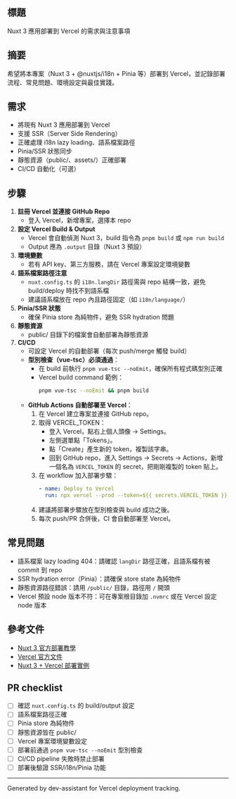 ## 標題

Nuxt 3 應用部署到 Vercel 的需求與注意事項

## 摘要

希望將本專案（Nuxt 3 + @nuxtjs/i18n + Pinia 等）部署到 Vercel，並記錄部署流程、常見問題、環境設定與最佳實踐。

## 需求

- 將現有 Nuxt 3 應用部署到 Vercel
- 支援 SSR（Server Side Rendering）
- 正確處理 i18n lazy loading、語系檔案路徑
- Pinia/SSR 狀態同步
- 靜態資源（public/、assets/）正確部署
- CI/CD 自動化（可選）

## 步驟

1. **註冊 Vercel 並連接 GitHub Repo**
   - 登入 Vercel，新增專案，選擇本 repo
2. **設定 Vercel Build & Output**
   - Vercel 會自動偵測 Nuxt 3，build 指令為 `pnpm build` 或 `npm run build`
   - Output 應為 `.output` 目錄（Nuxt 3 預設）
3. **環境變數**
   - 若有 API key、第三方服務，請在 Vercel 專案設定環境變數
4. **語系檔案路徑注意**
   - `nuxt.config.ts` 的 `i18n.langDir` 路徑需與 repo 結構一致，避免 build/deploy 時找不到語系檔
   - 建議語系檔放在 repo 內且路徑固定（如 `i18n/language/`）
5. **Pinia/SSR 狀態**
   - 確保 Pinia store 為純物件，避免 SSR hydration 問題
6. **靜態資源**
   - public/ 目錄下的檔案會自動部署為靜態資源
7. **CI/CD**
   - 可設定 Vercel 的自動部署（每次 push/merge 觸發 build）
   - **型別檢查（vue-tsc）必須通過**：
     - 在 build 前執行 `pnpm vue-tsc --noEmit`，確保所有程式碼型別正確
     - Vercel build command 範例：
       ```bash
       pnpm vue-tsc --noEmit && pnpm build
       ```
   - **GitHub Actions 自動部署至 Vercel**：
     1. 在 Vercel 建立專案並連接 GitHub repo。
     2. 取得 VERCEL_TOKEN：
        - 登入 Vercel，點右上個人頭像 → Settings。
        - 左側選單點「Tokens」。
        - 點「Create」產生新的 token，複製該字串。
        - 回到 GitHub repo，進入 Settings → Secrets → Actions，新增一個名為 `VERCEL_TOKEN` 的 secret，把剛剛複製的 token 貼上。
     3. 在 workflow 加入部署步驟：
        ```yaml
        - name: Deploy to Vercel
          run: npx vercel --prod --token=${{ secrets.VERCEL_TOKEN }}
        ```
     4. 建議將部署步驟放在型別檢查與 build 成功之後。
     5. 每次 push/PR 合併後，CI 會自動部署至 Vercel。

## 常見問題

- 語系檔案 lazy loading 404：請確認 `langDir` 路徑正確，且語系檔有被 commit 到 repo
- SSR hydration error（Pinia）：請確保 store state 為純物件
- 靜態資源路徑錯誤：請用 `/public/` 目錄，路徑用 `/` 開頭
- Vercel 預設 node 版本不符：可在專案根目錄加 `.nvmrc` 或在 Vercel 設定 node 版本

## 參考文件

- [Nuxt 3 官方部署教學](https://nuxt.com/docs/getting-started/deployment)
- [Vercel 官方文件](https://vercel.com/docs)
- [Nuxt 3 + Vercel 部署實例](https://nuxt.com/docs/getting-started/deployment#vercel)

## PR checklist

- [ ] 確認 `nuxt.config.ts` 的 build/output 設定
- [ ] 語系檔案路徑正確
- [ ] Pinia store 為純物件
- [ ] 靜態資源皆在 public/
- [ ] Vercel 專案環境變數設定
- [ ] 部署前通過 `pnpm vue-tsc --noEmit` 型別檢查
- [ ] CI/CD pipeline 失敗時禁止部署
- [ ] 部署後驗證 SSR/i18n/Pinia 功能

---

Generated by dev-assistant for Vercel deployment tracking.
